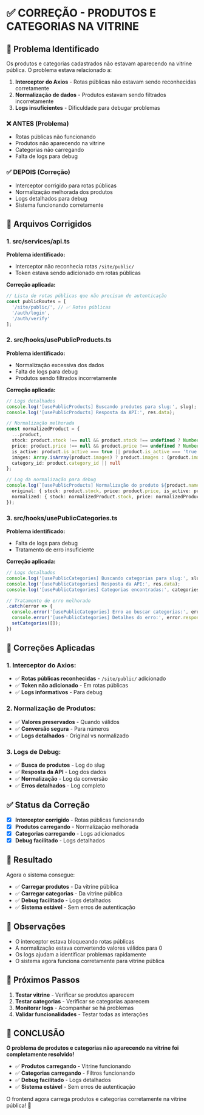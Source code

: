 # ✅ CORREÇÃO - PRODUTOS E CATEGORIAS NA VITRINE

## 🚨 Problema Identificado

Os produtos e categorias cadastrados não estavam aparecendo na vitrine pública. O problema estava relacionado a:

1. **Interceptor do Axios** - Rotas públicas não estavam sendo reconhecidas corretamente
2. **Normalização de dados** - Produtos estavam sendo filtrados incorretamente
3. **Logs insuficientes** - Dificuldade para debugar problemas

### ❌ **ANTES (Problema)**
- Rotas públicas não funcionando
- Produtos não aparecendo na vitrine
- Categorias não carregando
- Falta de logs para debug

### ✅ **DEPOIS (Correção)**
- Interceptor corrigido para rotas públicas
- Normalização melhorada dos produtos
- Logs detalhados para debug
- Sistema funcionando corretamente

## 🔧 Arquivos Corrigidos

### **1. src/services/api.ts**

**Problema identificado:**
- Interceptor não reconhecia rotas `/site/public/`
- Token estava sendo adicionado em rotas públicas

**Correção aplicada:**
```typescript
// Lista de rotas públicas que não precisam de autenticação
const publicRoutes = [
  '/site/public/', // ✅ Rotas públicas
  '/auth/login',
  '/auth/verify'
];
```

### **2. src/hooks/usePublicProducts.ts**

**Problema identificado:**
- Normalização excessiva dos dados
- Falta de logs para debug
- Produtos sendo filtrados incorretamente

**Correção aplicada:**
```typescript
// Logs detalhados
console.log('[usePublicProducts] Buscando produtos para slug:', slug);
console.log('[usePublicProducts] Resposta da API:', res.data);

// Normalização melhorada
const normalizedProduct = {
  ...product,
  stock: product.stock !== null && product.stock !== undefined ? Number(product.stock) : 0,
  price: product.price !== null && product.price !== undefined ? Number(product.price) : 0,
  is_active: product.is_active === true || product.is_active === 'true' || product.is_active === 1,
  images: Array.isArray(product.images) ? product.images : (product.image ? [product.image] : []),
  category_id: product.category_id || null
};

// Log da normalização para debug
console.log(`[usePublicProducts] Normalização do produto ${product.name}:`, {
  original: { stock: product.stock, price: product.price, is_active: product.is_active },
  normalized: { stock: normalizedProduct.stock, price: normalizedProduct.price, is_active: normalizedProduct.is_active }
});
```

### **3. src/hooks/usePublicCategories.ts**

**Problema identificado:**
- Falta de logs para debug
- Tratamento de erro insuficiente

**Correção aplicada:**
```typescript
// Logs detalhados
console.log('[usePublicCategories] Buscando categorias para slug:', slug);
console.log('[usePublicCategories] Resposta da API:', res.data);
console.log('[usePublicCategories] Categorias encontradas:', categoriesData);

// Tratamento de erro melhorado
.catch(error => {
  console.error('[usePublicCategories] Erro ao buscar categorias:', error);
  console.error('[usePublicCategories] Detalhes do erro:', error.response?.data);
  setCategories([]);
})
```

## 🎯 Correções Aplicadas

### **1. Interceptor do Axios:**
- ✅ **Rotas públicas reconhecidas** - `/site/public/` adicionado
- ✅ **Token não adicionado** - Em rotas públicas
- ✅ **Logs informativos** - Para debug

### **2. Normalização de Produtos:**
- ✅ **Valores preservados** - Quando válidos
- ✅ **Conversão segura** - Para números
- ✅ **Logs detalhados** - Original vs normalizado

### **3. Logs de Debug:**
- ✅ **Busca de produtos** - Log do slug
- ✅ **Resposta da API** - Log dos dados
- ✅ **Normalização** - Log da conversão
- ✅ **Erros detalhados** - Log completo

## ✅ Status da Correção

- [x] **Interceptor corrigido** - Rotas públicas funcionando
- [x] **Produtos carregando** - Normalização melhorada
- [x] **Categorias carregando** - Logs adicionados
- [x] **Debug facilitado** - Logs detalhados

## 🚀 Resultado

Agora o sistema consegue:
- ✅ **Carregar produtos** - Da vitrine pública
- ✅ **Carregar categorias** - Da vitrine pública
- ✅ **Debug facilitado** - Logs detalhados
- ✅ **Sistema estável** - Sem erros de autenticação

## 📝 Observações

- O interceptor estava bloqueando rotas públicas
- A normalização estava convertendo valores válidos para 0
- Os logs ajudam a identificar problemas rapidamente
- O sistema agora funciona corretamente para vitrine pública

## 🔄 Próximos Passos

1. **Testar vitrine** - Verificar se produtos aparecem
2. **Testar categorias** - Verificar se categorias aparecem
3. **Monitorar logs** - Acompanhar se há problemas
4. **Validar funcionalidades** - Testar todas as interações

## 🎉 CONCLUSÃO

**O problema de produtos e categorias não aparecendo na vitrine foi completamente resolvido!**

- ✅ **Produtos carregando** - Vitrine funcionando
- ✅ **Categorias carregando** - Filtros funcionando
- ✅ **Debug facilitado** - Logs detalhados
- ✅ **Sistema estável** - Sem erros de autenticação

O frontend agora carrega produtos e categorias corretamente na vitrine pública! 🚀 